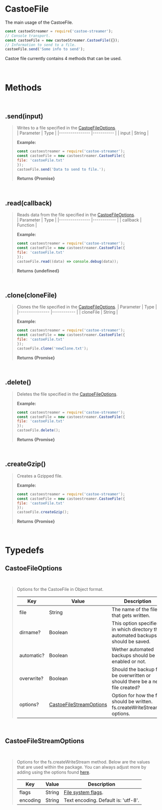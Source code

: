 # CastoeFile

The main usage of the CastoeFile.
```JavaScript
const castoeStreamer = require('castoe-streamer');
// Console transport.
const castoeFile = new castoeStreamer.CastoeFile({});
// Information to send to a file.
castoeFile.send('Some info to send');
```

Castoe file currently contains 4 methods that can be used.

<br>

# Methods

<br>

## .send(input)
> Writes to a file specified in the [CastoeFileOptions](#castoefileoptions).
> <br>
> | Parameter       | Type        |
> |---------------- |-----------  |
> | input           | String      |
> <br>
>
> **Example:**
> ```JavaScript
> const castoestreamer = require('castoe-streamer');
> const castoeFile = new castoestreamer.CastoeFile({
> file: 'castoeFile.txt'
> });
> castoeFile.send('Data to send to file.');
> ```
> **Returns {Promise}**

<br>

## .read(callback)
> Reads data from the file specified in the [CastoeFileOptions](#castoefileoptions).
> <br>
> | Parameter       | Type        |
> |---------------- |------------ |
> | callback        | Function    |
> <br>
>
> **Example:**
> ```JavaScript
> const castoestreamer = require('castoe-streamer');
> const castoeFile = new castoestreamer.CastoeFile({
> file: 'castoeFile.txt'
> });
> castoeFile.read((data) => console.debug(data));
> ```
> **Returns {undefined}**

<br>

## .clone(cloneFile)
> Clones the file specified in the [CastoeFileOptions](#castoefileoptions).
> | Parameter       | Type        |
> |---------------- |------------ |
> | cloneFile       | String      |
> <br>
> 
> **Example:**
> ```JavaScript
> const castoestreamer = require('castoe-streamer');
> const castoeFile = new castoestreamer.CastoeFile({
> file: 'castoeFile.txt'
> });
> castoeFile.clone('newClone.txt');
> ```
>
> **Returns {Promise}**

<br>

## .delete()
> Deletes the file specified in the [CastoeFileOptions](#castoefileoptions).
> <br>
>
> **Example:**
> ```JavaScript
> const castoestreamer = require('castoe-streamer');
> const castoeFile = new castoestreamer.CastoeFile({
> file: 'castoeFile.txt'
> });
> castoeFile.delete();
> ```
>
> **Returns {Promise}**

<br>

## .createGzip()
> Creates a Gzipped file.
> <br>
>
> **Example:**
> ```JavaScript
> const castoestreamer = require('castoe-streamer');
> const castoeFile = new castoestreamer.CastoeFile({
> file: 'castoeFile.txt'
> });
> castoeFile.createGzip();
> ```
>
> **Returns {Promise}**

<br>

# Typedefs

## CastoeFileOptions
<br>

> Options for the CastoeFile in Object format.
> <br>
>  
> | Key    	    | Value   	                                            | Description                                                                 	    |
> |-----------	|----------------------------------------------------   |---------------------------------------------------------------------------------  |
> | file      	| String  	                                            | The name of the file that gets written.                                           |
> | dirname? 	  | Boolean 	                                            | This option specifies in which directory the automated backups should be saved. 	|
> | automatic?  | Boolean 	                                            | Wether automated backups should be enabled or not.                      	        |
> | overwrite?  | Boolean  	                                            | Should the backup file be overwritten or should there be a new file created?      |
> | options?    | [CastoeFileStreamOptions](#castoefilestreamoptions)  	| Option for how the file should be written. fs.createWriteStream() options.        |

<br>

## CastoeFileStreamOptions
<br>

> Options for the fs.createWriteStream method. Below are the values that are used within the package. You can always adjust more by adding using the options found [here]((https://nodejs.org/api/fs.html#fs_fs_createwritestream_path_options)).
> <br>
> 
> | Key           | Value         | Description                                                               |
> |-------------- |-------------- |-------------------------------------------------------------------------- |
> | flags         | String        | [File system flags](https://nodejs.org/api/fs.html#fs_file_system_flags). |
> | encoding      | String        | Text encoding. Default is: 'utf-8'.                                       |
